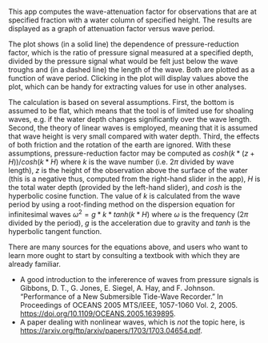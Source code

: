This app computes the wave-attenuation factor for observations that are at
specified fraction with a water column of specified height. The results are
displayed as a graph of attenuation factor versus wave period.

The plot shows (in a solid line) the dependence of pressure-reduction factor,
which is the ratio of pressure signal measured at a specified depth, divided by
the pressure signal what would be felt just below the wave troughs and (in a
dashed line) the length of the wave. Both are plotted as a function of wave
period. Clicking in the plot will display values above the plot, which can be
handy for extracting values for use in other analyses.

The calculation is based on several assumptions. First, the bottom is assumed
to be flat, which means that the tool is of limited use for shoaling waves,
e.g. if the water depth changes significantly over the wave length.  Second,
the theory of linear waves is employed, meaning that it is assumed that wave
height is very small compared with water depth. Third, the effects of both
friction and the rotation of the earth are ignored.  With these assumptions,
pressure-reduction factor may be computed as $cosh(k*(z+H))/cosh(k*H)$ where
$k$ is the wave number (i.e. $2\pi$ divided by wave length), $z$ is the height
of the observation above the surface of the water (this is a negative thus,
computed from the right-hand slider in the app), $H$ is the total water depth
(provided by the left-hand slider), and $cosh$ is the hyperbolic cosine
function. The value of $k$ is calculated from the wave period by using a
root-finding method on the dispersion equation for infinitesimal waves
$\omega^2 = g*k*tanh(k*H)$ where $\omega$ is the frequency ($2\pi$ divided by
the period), $g$ is the acceleration due to gravity and $tanh$ is the
hyperbolic tangent function.

There are many sources for the equations above, and users who want to learn
more ought to start by consulting a textbook with which they are already
familiar.
* A good introduction to the infererence of waves from pressure signals is
  Gibbons, D. T., G. Jones, E. Siegel, A. Hay, and F. Johnson. “Performance of
a New Submersible Tide-Wave Recorder.” In Proceedings of OCEANS 2005 MTS/IEEE,
1057-1060 Vol. 2, 2005. https://doi.org/10.1109/OCEANS.2005.1639895.
* A paper dealing with nonlinear waves, which is *not* the topic
here, is https://arxiv.org/ftp/arxiv/papers/1703/1703.04654.pdf.
